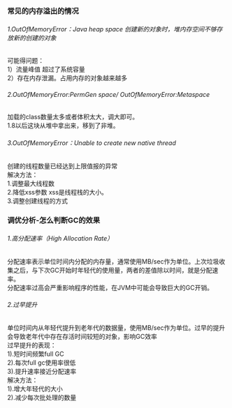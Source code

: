 ### 常见的内存溢出的情况<br>
###### 1.OutOfMemoryError：Java heap space 创建新的对象时，堆内存空间不够存放新的创建的对象<br>
可能得问题：<br>
1）流量峰值  超过了系统容量<br>
2）存在内存泄漏。占用内存的对象越来越多<br>

###### 2.OutOfMemoryError:PermGen space/ OutOfMemoryError:Metaspace<br>
加载的class数量太多或者体积太大，调大即可。<br>
1.8以后这块从堆中拿出来，移到了非堆。<br>

###### 3.OutOfMemoryError：Unable to create new native thread<br>
创建的线程数量已经达到上限值报的异常<br>
解决方法：<br>
    1.调整最大线程数<br>
    2.降低xss参数  xss是线程栈的大小。<br>
    3.调整创建线程的方式<br>

### 调优分析-怎么判断GC的效果

###### 1.高分配速率（High Allocation Rate）<br>
分配速率表示单位时间内分配的内存量，通常使用MB/sec作为单位。上次垃圾收集之后，与下次GC开始时年轻代的使用量，两者的差值除以时间，就是分配速率。<br>
分配速率过高会严重影响程序的性能，在JVM中可能会导致巨大的GC开销。<br>

###### 2.过早提升
单位时间内从年轻代提升到老年代的数据量，使用MB/sec作为单位。过早的提升会导致老年代中存在存活时间较短的对象，影响GC效率<br>
过早提升的表现：<br>
1).短时间频繁full GC<br>
2).每次full gc使用率很低<br>
3).提升速率接近分配速率<br>
解决方法：<br>
1).增大年轻代的大小<br>
2).减少每次批处理的数量<br>

